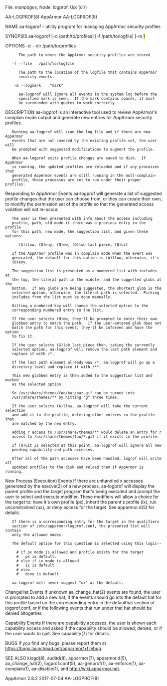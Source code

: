 File: *manpages*,  Node: logprof,  Up: (dir)

AA-LOGPROF(8)                      AppArmor                      AA-LOGPROF(8)



NAME
       aa-logprof - utility program for managing AppArmor security profiles

SYNOPSIS
       aa-logprof [-d  /path/to/profiles] [-f /path/to/logfile] [-m <mark in
       logfile>]

OPTIONS
       -d --dir   /path/to/profiles

          The path to where the AppArmor security profiles are stored

       -f --file   /path/to/logfile

          The path to the location of the logfile that contains AppArmor
          security events.

        -m --logmark    "mark"

          aa-logprof will ignore all events in the system log before the
          specified mark is seen.  If the mark contains spaces, it must
          be surrounded with quotes to work correctly.

DESCRIPTION
       aa-logprof is an interactive tool used to review AppArmor's complain
       mode output and generate new entries for AppArmor security profiles.

       Running aa-logprof will scan the log file and if there are new AppArmor
       events that are not covered by the existing profile set, the user will
       be prompted with suggested modifications to augment the profile.

       When aa-logprof exits profile changes are saved to disk.  If AppArmor
       is running, the updated profiles are reloaded and if any processes that
       generated AppArmor events are still running in the null-complain-
       profile, those processes are set to run under their proper profiles.

   Responding to AppArmor Events
       aa-logprof will generate a list of suggested profile changes that the
       user can choose from, or they can create their own, to modifiy the
       permission set of the profile so that the generated access violation
       will not re-occur.

       The user is then presented with info about the access including
       profile, path, old mode if there was a previous entry in the profile
       for this path, new mode, the suggestion list, and given these options:

          (A)llow, (D)eny, (N)ew, (G)lob last piece, (Q)uit

       If the AppArmor profile was in complain mode when the event was
       generated, the default for this option is (A)llow, otherwise, it's
       (D)eny.

       The suggestion list is presented as a numbered list with includes at
       the top, the literal path in the middle, and the suggested globs at the
       bottom.  If any globs are being suggested, the shortest glob is the
       selected option, otherwise, the literal path is selected.  Picking
       includes from the list must be done manually.

       Hitting a numbered key will change the selected option to the
       corresponding numbered entry in the list.

       If the user selects (N)ew, they'll be prompted to enter their own
       globbed entry to match the path.  If the user-entered glob does not
       match the path for this event, they'll be informed and have the option
       to fix it.

       If the user selects (G)lob last piece then, taking the currently
       selected option, aa-logprof will remove the last path element and
       replace it with /*.

       If the last path element already was /*, aa-logprof will go up a
       directory level and replace it with /**.

       This new globbed entry is then added to the suggestion list and marked
       as the selected option.

       So /usr/share/themes/foo/bar/baz.gif can be turned into
       /usr/share/themes/** by hitting "g" three times.

       If the user selects (A)llow, aa-logprof will take the current selection
       and add it to the profile, deleting other entries in the profile that
       are matched by the new entry.

       Adding r access to /usr/share/themes/** would delete an entry for r
       access to /usr/share/themes/foo/*.gif if it exists in the profile.

       If (Q)uit is selected at this point, aa-logprof will ignore all new
       pending capability and path accesses.

       After all of the path accesses have been handled, logrof will write all
       updated profiles to the disk and reload them if AppArmor is running.

   New Process (Execution) Events
       If there are unhandled x accesses generated by the execve(2) of a new
       process, aa-logprof will display the parent profile and the target
       program that's being executed and prompt the user to select and execute
       modifier. These modifiers will allow a choice for the target to: have
       it's own profile (px), inherit the parent's profile (ix), run
       unconstrained (ux), or deny access for the target. See apparmor.d(5)
       for details.

       If there is a corresponding entry for the target in the qualifiers
       section of /etc/apparmor/logprof.conf, the presented list will contain
       only the allowed modes.

       The default option for this question is selected using this logic--

         # if px mode is allowed and profile exists for the target
         #   px is default.
         # else if ix mode is allowed
         #   ix is default
         # else
         #   deny is default

       aa-logprof will never suggest "ux" as the default.

   ChangeHat Events
       If unknown aa_change_hat(2) events are found, the user is prompted to
       add a new hat, if the events should go into the default hat for this
       profile based on the corresponding entry in the defaulthat section of
       logprof.conf, or if the following events that run under that hat should
       be denied altogether.

   Capability Events
       If there are capability accesses, the user is shown each capability
       access and asked if the capability should be allowed, denied, or if the
       user wants to quit. See capability(7) for details.

BUGS
       If you find any bugs, please report them at
       <https://bugs.launchpad.net/apparmor/+filebug>.

SEE ALSO
       klogd(8), auditd(8), apparmor(7), apparmor.d(5), aa_change_hat(2),
       logprof.conf(5), aa-genprof(1), aa-enforce(1), aa-complain(1),
       aa-disable(1), and <http://wiki.apparmor.net>.



AppArmor 2.8.2                    2017-07-04                     AA-LOGPROF(8)
